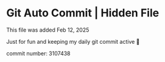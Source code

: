 # Git Auto Commit | Hidden File

This file was added Feb 12, 2025

Just for fun and keeping my daily git commit active 🤪

commit number: 3107438
